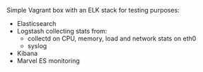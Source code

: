 Simple Vagrant box with an ELK stack for testing purposes:
* Elasticsearch
* Logstash collecting stats from:
  * collectd on CPU, memory, load and network stats on eth0
  * syslog
* Kibana
* Marvel ES monitoring
